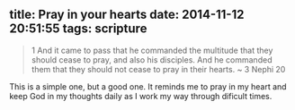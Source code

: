 title: Pray in your hearts
date: 2014-11-12 20:51:55
tags: scripture
---

> 1 And it came to pass that he commanded the multitude that they should cease to pray, and also his disciples. And he commanded them that they should not cease to pray in their hearts.
> ~ 3 Nephi 20

This is a simple one, but a good one. It reminds me to pray in my heart and keep God in my thoughts daily as I work my way through dificult times.


